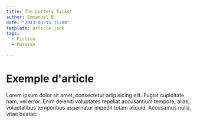 ```yaml
---
title: The Lottery Ticket
author: Emmanuel B.
date: "2013-03-15 15:00"
template: article.jade
tags:
  - Fiction
  - Russian

---
```


# Exemple d'article

Lorem ipsum dolor sit amet, consectetur adipisicing elit. Fugiat cupiditate nam, vel error. Enim deleniti voluptates repellat accusantium tempore, alias, voluptatibus temporibus aspernatur impedit totam aliquid. Accusamus nulla, vitae beatae.
